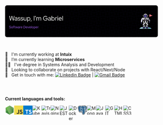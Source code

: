 ![Header](./assets/header3.png)

<br>


 :rocket:  &nbsp; I'm currently working at **Intuix**
 <br/> 🌱 &nbsp; I’m currently learning **Microservices**
 <br/> 👨‍🎓  &nbsp; I've degree in Systems Analysis and  Development
 <br/> :purple_heart: &nbsp; Looking to collaborate on projects with React/Next/Node
 <br/> :email: &nbsp; Get in touch with me: [![Linkedin Badge](https://img.shields.io/badge/-GabrielMoretti-blue?style=flat-square&logo=Linkedin&logoColor=white&link=https://www.linkedin.com/in/gbdesigns13/)](https://www.linkedin.com/in/gabriel-morettii/) 
| 
[![Gmail Badge](https://img.shields.io/badge/-gabrielmorettisilva@gmail.com-c14438?style=flat-square&logo=Gmail&logoColor=white&link=gabrielmorettisilva@gmail.com)](mailto:gabrielmorettisilva@gmail.com)





<br/>
<br/>

**Current languages and tools:**
<p>

   <a target="_blank" rel="noopener noreferrer" href="https://raw.githubusercontent.com/github/explore/80688e429a7d4ef2fca1e82350fe8e3517d3494d/topics/nodejs/nodejs.png"><img alt="NodeJS" src="https://raw.githubusercontent.com/github/explore/80688e429a7d4ef2fca1e82350fe8e3517d3494d/topics/nodejs/nodejs.png" style="max-width:100%;" width="30px" align="left"></a>
 <a target="_blank" rel="noopener noreferrer" href="https://raw.githubusercontent.com/github/explore/80688e429a7d4ef2fca1e82350fe8e3517d3494d/topics/javascript/javascript.png"><img alt="JavaScript" src="https://raw.githubusercontent.com/github/explore/80688e429a7d4ef2fca1e82350fe8e3517d3494d/topics/javascript/javascript.png" style="max-width:100%;" width="30px" align="left"></a>
   <a target="_blank" rel="noopener noreferrer" href="https://raw.githubusercontent.com/github/explore/80688e429a7d4ef2fca1e82350fe8e3517d3494d/topics/typescript/typescript.png"><img alt="TypeScript" src="https://raw.githubusercontent.com/github/explore/80688e429a7d4ef2fca1e82350fe8e3517d3494d/topics/typescript/typescript.png" style="max-width:100%;" width="30px" align="left"></a>
     <a href="https://www.w3.org/TR/html5/" title="Kubernetes"><img src="https://github.com/get-icon/geticon/blob/master/icons/kubernetes.svg" align="left"  alt="Kubernetes" width="30px" height="30px"></a>
 <a href="https://www.w3.org/TR/html5/" title="Travis"><img src="https://static-00.iconduck.com/assets.00/travis-ci-icon-256x255-r4xxdyut.png" align="left"  alt="Travis" width="30px" height="30px"></a>
    <a href="https://www.w3.org/TR/html5/" title="Nginx"><img src="https://static-00.iconduck.com/assets.00/file-type-nginx-icon-449x512-1lfsrxx4.png" align="left" alt="Nginx" width="30px" height="30px"></a>
   
  <a target="_blank" rel="noopener noreferrer" href="https://github.com/get-icon/geticon/blob/master/icons/jest.svg"><img alt="JEST" src="https://github.com/get-icon/geticon/blob/master/icons/jest.svg" style="max-width:100%;" width="30px" align="left"></a>
 <a target="_blank" rel="noopener noreferrer" href="https://github.com/get-icon/geticon/blob/master/icons/docker-icon.svg"><img alt="Docker" src="https://github.com/get-icon/geticon/blob/master/icons/docker-icon.svg" style="max-width:100%;" width="30px" align="left"></a>
  <a target="_blank" rel="noopener noreferrer" href="https://raw.githubusercontent.com/github/explore/80688e429a7d4ef2fca1e82350fe8e3517d3494d/topics/postgresql/postgresql.png"><img alt="PostgreSQL" src="https://raw.githubusercontent.com/github/explore/80688e429a7d4ef2fca1e82350fe8e3517d3494d/topics/postgresql/postgresql.png" style="max-width:100%;" width="30px" align="left"></a>
 <a href="https://www.mongodb.org/" title="MongoDB"><img src="https://github.com/get-icon/geticon/raw/master/icons/mongodb-icon.svg"  style="max-width:100%;" alt="MongoDB" width="30px" height="30px" align="left" ></a>
<a href="https://www.java.com/" title="Java"><img src="https://github.com/get-icon/geticon/raw/master/icons/java.svg" alt="Java" width="30px" height="30px" align="left"></a>
  <a target="_blank" align="left" rel="noopener noreferrer" href="https://github.com/get-icon/geticon/blob/master/icons/git-icon.svg"><img alt="GIT" src="https://github.com/get-icon/geticon/blob/master/icons/git-icon.svg" style="max-width:100%;" width="30px" align="left"></a>
  <a href="https://www.w3.org/TR/html5/" title="HTML5"><img src="https://github.com/get-icon/geticon/raw/master/icons/html-5.svg" align="left"  alt="HTML5" width="30px" height="30px"></a>
   <a href="https://www.w3.org/TR/CSS/" title="CSS3"><img src="https://github.com/get-icon/geticon/raw/master/icons/css-3.svg" alt="CSS3" align="left" width="30px" height="30px"></a>
</p>
<br/>






